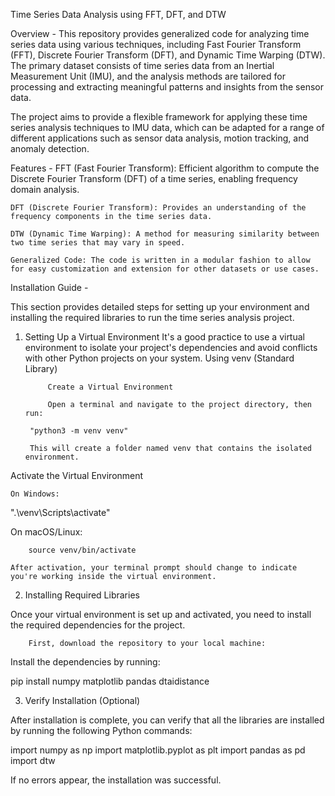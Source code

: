 Time Series Data Analysis using FFT, DFT, and DTW

Overview -
This repository provides generalized code for analyzing time series data using various techniques, including Fast Fourier Transform (FFT), Discrete Fourier Transform (DFT), and Dynamic Time Warping (DTW). The primary dataset consists of time series data from an Inertial Measurement Unit (IMU), and the analysis methods are tailored for processing and extracting meaningful patterns and insights from the sensor data.

The project aims to provide a flexible framework for applying these time series analysis techniques to IMU data, which can be adapted for a range of different applications such as sensor data analysis, motion tracking, and anomaly detection.


Features -
    FFT (Fast Fourier Transform): Efficient algorithm to compute the Discrete Fourier Transform (DFT) of a time series, enabling frequency domain analysis.

    DFT (Discrete Fourier Transform): Provides an understanding of the frequency components in the time series data.

    DTW (Dynamic Time Warping): A method for measuring similarity between two time series that may vary in speed.

    Generalized Code: The code is written in a modular fashion to allow for easy customization and extension for other datasets or use cases.


Installation Guide -

This section provides detailed steps for setting up your environment and installing the required libraries to run the time series analysis project.
1. Setting Up a Virtual Environment 
        It's a good practice to use a virtual environment to isolate your project's dependencies and avoid conflicts with other Python projects on your system.
        Using venv (Standard Library)

            Create a Virtual Environment

            Open a terminal and navigate to the project directory, then run:

        "python3 -m venv venv"

        This will create a folder named venv that contains the isolated environment.

Activate the Virtual Environment

    On Windows:

".\venv\Scripts\activate"

On macOS/Linux:

        source venv/bin/activate

    After activation, your terminal prompt should change to indicate you're working inside the virtual environment.

2. Installing Required Libraries

Once your virtual environment is set up and activated, you need to install the required dependencies for the project.

        First, download the repository to your local machine:

Install the dependencies by running:

pip install numpy matplotlib pandas dtaidistance


3. Verify Installation (Optional)

After installation is complete, you can verify that all the libraries are installed by running the following Python commands:

import numpy as np
import matplotlib.pyplot as plt
import pandas as pd
import dtw

If no errors appear, the installation was successful. 
